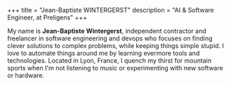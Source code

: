 +++
title = "Jean-Baptiste WINTERGERST"
description = "AI & Software Engineer, at Preligens"
+++

My name is **Jean-Baptiste Wintergerst**, independent contractor and freelancer in software engineering and devops who focuses on finding clever solutions to complex problems, while keeping things simple stupid.
I love to automate things around me by learning evermore tools and technologies.
Located in Lyon, France, I quench my thirst for mountain sports when I'm not listening to music or experimenting with new software or hardware.

